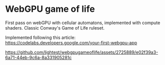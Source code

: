 # WebGPU game of life

First pass on webGPU with cellular automatons, implemented with compute shaders. Classic Conway's Game of Life ruleset.

Implemented following this article:
https://codelabs.developers.google.com/your-first-webgpu-app

https://github.com/lightest/webgpugameoflife/assets/2725889/e02f39a3-6a71-44eb-9c6a-8a331905281c

